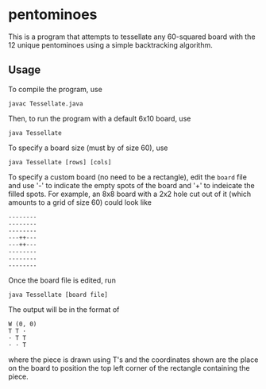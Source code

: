 # pentominoes

This is a program that attempts to tessellate any 60-squared board with the 12 unique pentominoes using a simple backtracking algorithm. 

## Usage
To compile the program, use
```
javac Tessellate.java
```
Then, to run the program with a default 6x10 board, use
```
java Tessellate
```
To specify a board size (must by of size 60), use
```
java Tessellate [rows] [cols]
```
To specify a custom board (no need to be a rectangle), edit the `board` file and use '-' to indicate the empty spots of the board and '+' to indeicate the filled spots. For example, an 8x8 board with a 2x2 hole cut out of it (which amounts to a grid of size 60) could look like
```
--------
--------
--------
---++---
---++---
--------
--------
--------
```
Once the board file is edited, run
```
java Tessellate [board file]
```
The output will be in the format of 
```
W (0, 0)
T T ·   
· T T   
· · T   
```
where the piece is drawn using T's and the coordinates shown are the place on the board to position the top left corner of the rectangle containing the piece. 
